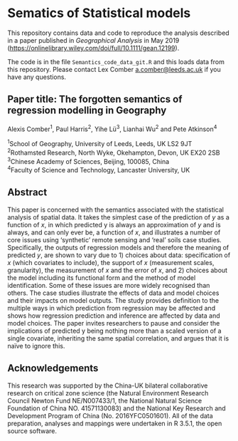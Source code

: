 # Sematics of Statistical models

This repository contains data and code to reproduce the analysis described in a paper published in *Geographical Analysis* in May 2019 (https://onlinelibrary.wiley.com/doi/full/10.1111/gean.12199). 

The code is in the file `Semantics_code_data_git.R` and this loads data from this repository. Please contact Lex Comber [a.comber@leeds.ac.uk](a.comber@leeds.ac.uk) if you have any questions.

## Paper title: The forgotten semantics of regression modelling in Geography
Alexis Comber<sup>1</sup>, Paul Harris<sup>2</sup>, Yihe Lü<sup>3</sup>, Lianhai Wu<sup>2</sup> and Pete Atkinson<sup>4</sup> 

<sup>1</sup>School of Geography, University of Leeds, Leeds, UK LS2 9JT\
<sup>2</sup>Rothamsted Research, North Wyke, Okehampton, Devon, UK EX20 2SB\
<sup>3</sup>Chinese Academy of Sciences, Beijing, 100085, China\
<sup>4</sup>Faculty of Science and Technology, Lancaster University, UK

## Abstract
This paper is concerned with the semantics associated with the statistical analysis of spatial data. It takes the simplest case of the prediction of *y* as a function of *x*, in which predicted y is always an approximation of *y* and is always, and can only ever be, a function of *x*, and illustrates a number of core issues using ‘synthetic’ remote sensing and ‘real’ soils case studies. Specifically, the outputs of regression models and therefore the meaning of predicted *y*, are shown to vary due to 1) choices about data: specification of *x* (which covariates to include), the support of *x* (measurement scales, granularity), the measurement of *x* and the error of *x*, and 2) choices about the model including its functional form and the method of model identification. Some of these issues are more widely recognised than others. The case studies illustrate the effects of data and model choices and their impacts on model outputs. The study provides definition to the multiple ways in which prediction from regression may be affected and shows how regression prediction and inference are affected by data and model choices. The paper invites researchers to pause and consider the implications of predicted y being nothing more than a scaled version of a single covariate, inheriting the same spatial correlation, and argues that it is naïve to ignore this. 

## Acknowledgements
This research was supported by the China-UK bilateral collaborative research on critical zone science (the Natural Environment Research Council Newton Fund NE/N007433/1, the National Natural Science Foundation of China NO. 41571130083) and the National Key Research and Development Program of China (No. 2016YFC0501601). All of the data preparation, analyses and mappings were undertaken in R 3.5.1, the open source software. 

